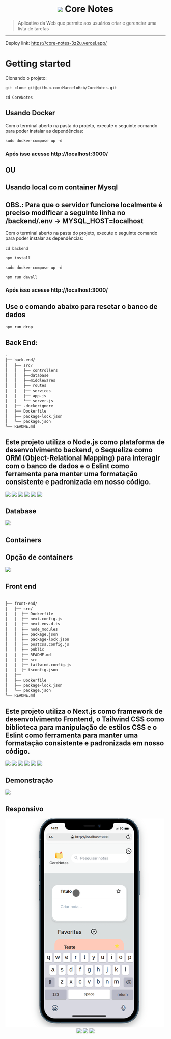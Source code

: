 <h1 align="center"> <img src="https://core-notes-3z2u.vercel.app/_next/image?url=%2Fimages%2Flogo.png&w=48&q=75&dpl=dpl_EfUYH5GSJNLppKKD9eMtXbJ7BoUP"/> Core Notes </h1> 

>  Aplicativo da Web que permite aos usuários criar e gerenciar uma lista de tarefas

***
Deploy link: https://core-notes-3z2u.vercel.app/

# Getting started
Clonando o projeto: 
```
git clone git@github.com:MarceloHcb/CoreNotes.git
```
```
cd CoreNotes
```
## Usando Docker
Com o terminal aberto na pasta do projeto, execute o seguinte comando para poder instalar as dependências:
```
sudo docker-compose up -d
```
### Após isso acesse http://localhost:3000/

## OU

## Usando local com container Mysql
## OBS.: Para que o servidor funcione localmente é preciso modificar a seguinte linha no /backend/.env -> MYSQL_HOST=localhost
Com o terminal aberto na pasta do projeto, execute o seguinte comando para poder instalar as dependências:
```
cd backend
```
```
npm install
```
```
sudo docker-compose up -d
```
```
npm run devall
```
### Após isso acesse http://localhost:3000/

## Use o comando abaixo para resetar o banco de dados
```
npm run drop
```

## Back End:
```tree
.
├── back-end/
│   ├── src/
│   │   ├── controllers
│   │   ├──database
│   │   ├──middlewares
│   │   ├── routes
│   │   ├── services
│   │   ├── app.js
│   │   └── server.js
│   ├── .dockerignore
│   ├── Dockerfile
│   ├── package-lock.json
│   └── package.json
└── README.md
```
<h2> Este projeto utiliza o Node.js como plataforma de desenvolvimento backend, o Sequelize como ORM (Object-Relational Mapping) para interagir com o banco de dados e o Eslint como ferramenta para manter uma formatação consistente e padronizada em nosso código. </h2>

<div>  
<img src="https://img.shields.io/badge/node.js-6DA55F?style=for-the-badge&logo=node.js&logoColor=white"/>
<img src="https://img.shields.io/badge/Sequelize-52B0E7?style=for-the-badge&logo=Sequelize&logoColor=white"/>
<img src="https://img.shields.io/badge/ESLint-4B3263?style=for-the-badge&logo=eslint&logoColor=white"/>
<img src="https://img.shields.io/badge/typescript-%23007ACC.svg?style=for-the-badge&logo=typescript&logoColor=white"/>
<img src="https://img.shields.io/badge/-mocha-%238D6748?style=for-the-badge&logo=mocha&logoColor=white"/>
<img src="https://img.shields.io/badge/chai.js-323330?style=for-the-badge&logo=chai&logoColor=red"/>
</div>

## Database
<img src="https://img.shields.io/badge/mysql-%2300f.svg?style=for-the-badge&logo=mysql&logoColor=white"/>

## Containers
<h2>Opção de containers</h2>
<img src="https://img.shields.io/badge/docker-%230db7ed.svg?style=for-the-badge&logo=docker&logoColor=white"/>

## Front end
```tree

├── front-end/
│   ├── src/
│   │  ├── Dockerfile
│   │  ├── next.config.js
│   │  ├── next-env.d.ts
│   │  ├── node_modules
│   │  ├── package.json
│   │  ├── package-lock.json
│   │  │── postcss.config.js
│   │  ├── public
│   │  ├── README.md
│   │  ├── src
│   │  │── tailwind.config.js
│   │  │─ tsconfig.json 
│   ├──
│   ├── Dockerfile
│   ├── package-lock.json
│   └── package.json
└── README.md

```
<h2>Este projeto utiliza o Next.js como framework de desenvolvimento Frontend, o Tailwind CSS como biblioteca para manipulação de estilos CSS e o Eslint como ferramenta para manter uma formatação consistente e padronizada em nosso código.</h2>


<div>  
<img src="https://img.shields.io/badge/Next-black?style=for-the-badge&logo=next.js&logoColor=white"/>
<img src="https://img.shields.io/badge/typescript-%23007ACC.svg?style=for-the-badge&logo=typescript&logoColor=white"/>
<img src="https://img.shields.io/badge/ESLint-4B3263?style=for-the-badge&logo=eslint&logoColor=white"/>
<img src="https://img.shields.io/badge/javascript-%23323330.svg?style=for-the-badge&logo=javascript&logoColor=%23F7DF1E"/>
<img src="https://img.shields.io/badge/tailwindcss-%2338B2AC.svg?style=for-the-badge&logo=tailwind-css&logoColor=white"/>
<img src="https://img.shields.io/badge/-AntDesign-%230170FE?style=for-the-badge&logo=ant-design&logoColor=white" />
</div>

<h2> Demonstração </h2>
<img width=700 src="exe2.gif"/>
<h2> Responsivo</h2>
<img width=500 src="responsive.gif"/>
<br/<br/>
<div align="center"> 
  <img src="https://img.shields.io/badge/Made%20for-VSCode-1f425f.svg"/>
  <img src="https://img.shields.io/badge/Made%20with-Bash-1f425f.svg"/>
  <img src="https://img.shields.io/badge/Ask%20me-anything-1abc9c.svg"/>
</div>






